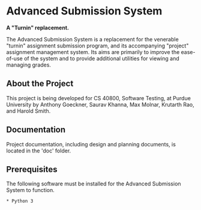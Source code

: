 Advanced Submission System
==========================

**A "Turnin" replacement.**

The Advanced Submission System is a replacement for the venerable "turnin" assignment submission program, and its accompanying "project" assignment management system. Its aims are primarily to improve the ease-of-use of the system and to provide additional utilities for viewing and managing grades.


About the Project
-----------------

This project is being developed for CS 40800, Software Testing, at Purdue University by Anthony Goeckner, Saurav Khanna, Max Molnar, Krutarth Rao, and Harold Smith.


Documentation
-------------

Project documentation, including design and planning documents, is located in the 'doc' folder.


Prerequisites
-------------

The following software must be installed for the Advanced Submission System to function.

	* Python 3